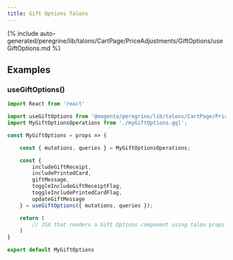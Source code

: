 ```yaml
---
title: Gift Options Talons
---
```


<!--
The reference doc content is generated automatically from the source code.
To update this section, update the doc blocks in the source code
-->

{% include auto-generated/peregrine/lib/talons/CartPage/PriceAdjustments/GiftOptions/useGiftOptions.md %}

## Examples

### useGiftOptions()

```jsx
import React from 'react'

import useGiftOptions from '@magento/peregrine/lib/talons/CartPage/PriceAdjustments/GiftOptions/useGiftOptions';
import MyGiftOptionsOperations from './myGiftOptions.gql';

const MyGiftOptions = props => {

    const { mutations, queries } = MyGiftOptionsOperations;

    const {
        includeGiftReceipt,
        includePrintedCard,
        giftMessage,
        toggleIncludeGiftReceiptFlag,
        toggleIncludePrintedCardFlag,
        updateGiftMessage
    } = useGiftOptions({ mutations, queries });

    return (
        // JSX that renders a Gift Options component using talon props
    )
}

export default MyGiftOptions
```

